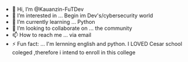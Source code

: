 - 👋 Hi, I’m @Kauanzin-FuTDev
- 👀 I’m interested in ... Begin im Dev's/cybersecurity world
- 🌱 I’m currently learning ... Python
- 💞️ I’m looking to collaborate on ... the community
- 📫 How to reach me ...  via email
- ⚡ Fun fact: ... I'm lernning english and python. I LOVED Cesar school coleged ,therefore i intend to enroll in this college

<!---
Kauanzin-FuTDev/Kauanzin-FuTDev is a ✨ special ✨ repository because its `README.md` (this file) appears on your GitHub profile.
You can click the Preview link to take a look at your changes.
--->
